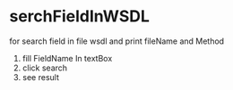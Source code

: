 # serchFieldInWSDL
for search field in file wsdl and print fileName and Method

1. fill FieldName In textBox
2. click search 
3. see result
